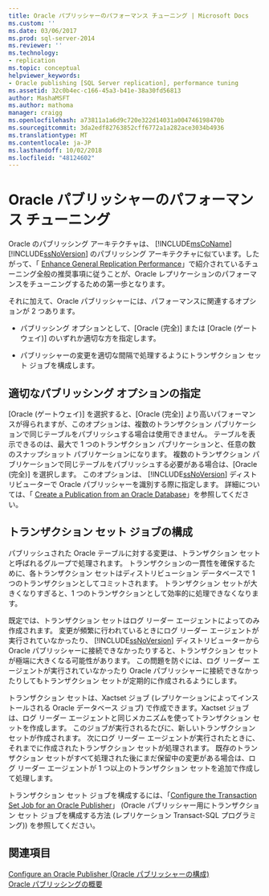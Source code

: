 ```yaml
---
title: Oracle パブリッシャーのパフォーマンス チューニング | Microsoft Docs
ms.custom: ''
ms.date: 03/06/2017
ms.prod: sql-server-2014
ms.reviewer: ''
ms.technology:
- replication
ms.topic: conceptual
helpviewer_keywords:
- Oracle publishing [SQL Server replication], performance tuning
ms.assetid: 32c0b4ec-c166-45a3-b41e-38a30fd56813
author: MashaMSFT
ms.author: mathoma
manager: craigg
ms.openlocfilehash: a73811a1a6d9c720e322d14031a004746198470b
ms.sourcegitcommit: 3da2edf82763852cff6772a1a282ace3034b4936
ms.translationtype: MT
ms.contentlocale: ja-JP
ms.lasthandoff: 10/02/2018
ms.locfileid: "48124602"
---
```

# <a name="performance-tuning-for-oracle-publishers"></a>Oracle パブリッシャーのパフォーマンス チューニング
  Oracle のパブリッシング アーキテクチャは、 [!INCLUDE[msCoName](../../../includes/msconame-md.md)][!INCLUDE[ssNoVersion](../../../includes/ssnoversion-md.md)] のパブリッシング アーキテクチャに似ています。したがって、「 [Enhance General Replication Performance](../administration/enhance-general-replication-performance.md)」で紹介されているチューニング全般の推奨事項に従うことが、Oracle レプリケーションのパフォーマンスをチューニングするための第一歩となります。  
  
 それに加えて、Oracle パブリッシャーには、パフォーマンスに関連するオプションが 2 つあります。  
  
-   パブリッシング オプションとして、[Oracle (完全)] または [Oracle (ゲートウェイ)] のいずれか適切な方を指定します。  
  
-   パブリッシャーの変更を適切な間隔で処理するようにトランザクション セット ジョブを構成します。  
  
## <a name="specifying-the-appropriate-publishing-option"></a>適切なパブリッシング オプションの指定  
 [Oracle (ゲートウェイ)] を選択すると、[Oracle (完全)] より高いパフォーマンスが得られますが、このオプションは、複数のトランザクション パブリケーションで同じテーブルをパブリッシュする場合は使用できません。 テーブルを表示できるのは、最大で 1 つのトランザクション パブリケーションと、任意の数のスナップショット パブリケーションになります。 複数のトランザクション パブリケーションで同じテーブルをパブリッシュする必要がある場合は、[Oracle (完全)] を選択します。 このオプションは、 [!INCLUDE[ssNoVersion](../../../includes/ssnoversion-md.md)] ディストリビューターで Oracle パブリッシャーを識別する際に指定します。 詳細については、「 [Create a Publication from an Oracle Database](../publish/create-a-publication-from-an-oracle-database.md)」を参照してください。  
  
## <a name="configuring-the-transaction-set-job"></a>トランザクション セット ジョブの構成  
 パブリッシュされた Oracle テーブルに対する変更は、トランザクション セットと呼ばれるグループで処理されます。 トランザクションの一貫性を確保するために、各トランザクション セットはディストリビューション データベースで 1 つのトランザクションとしてコミットされます。 トランザクション セットが大きくなりすぎると、1 つのトランザクションとして効率的に処理できなくなります。  
  
 既定では、トランザクション セットはログ リーダー エージェントによってのみ作成されます。 変更が頻繁に行われているときにログ リーダー エージェントが実行されていなかったり、 [!INCLUDE[ssNoVersion](../../../includes/ssnoversion-md.md)] ディストリビューターから Oracle パブリッシャーに接続できなかったりすると、トランザクション セットが極端に大きくなる可能性があります。 この問題を防ぐには、ログ リーダー エージェントが実行されていなかったり Oracle パブリッシャーに接続できなかったりしてもトランザクション セットが定期的に作成されるようにします。  
  
 トランザクション セットは、Xactset ジョブ (レプリケーションによってインストールされる Oracle データベース ジョブ) で作成できます。Xactset ジョブは、ログ リーダー エージェントと同じメカニズムを使ってトランザクション セットを作成します。 このジョブが実行されるたびに、新しいトランザクション セットが作成されます。 次にログ リーダー エージェントが実行されたときに、それまでに作成されたトランザクション セットが処理されます。 既存のトランザクション セットがすべて処理された後にまだ保留中の変更がある場合は、ログ リーダー エージェントが 1 つ以上のトランザクション セットを追加で作成して処理します。  
  
 トランザクション セット ジョブを構成するには、「[Configure the Transaction Set Job for an Oracle Publisher](../administration/configure-the-transaction-set-job-for-an-oracle-publisher.md)」 (Oracle パブリッシャー用にトランザクション セット ジョブを構成する方法 (レプリケーション Transact-SQL プログラミング)) を参照してください。  
  
## <a name="see-also"></a>関連項目  
 [Configure an Oracle Publisher (Oracle パブリッシャーの構成)](configure-an-oracle-publisher.md)   
 [Oracle パブリッシングの概要](oracle-publishing-overview.md)  
  
  
